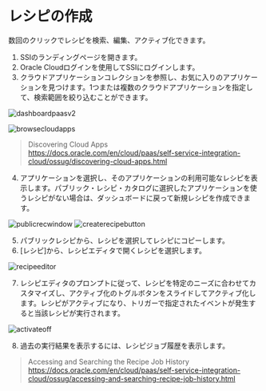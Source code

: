 # レシピの作成

数回のクリックでレシピを検索、編集、アクティブ化できます。

1. SSIのランディングページを開きます。
2. Oracle Cloudログインを使用してSSIにログインします。
3. クラウドアプリケーションコレクションを参照し、お気に入りのアプリケーションを見つけます。1つまたは複数のクラウドアプリケーションを指定して、検索範囲を絞り込むことができます。

  ![dashboardpaasv2](https://docs.oracle.com/en/cloud/paas/self-service-integration-cloud/ossug/img/dashboardpaasv2.png)

  ![browsecloudapps](https://docs.oracle.com/en/cloud/paas/self-service-integration-cloud/ossug/img/browsecloudapps.png)

  > Discovering Cloud Apps<br/>https://docs.oracle.com/en/cloud/paas/self-service-integration-cloud/ossug/discovering-cloud-apps.html

4. アプリケーションを選択し、そのアプリケーションの利用可能なレシピを表示します。パブリック・レシピ・カタログに選択したアプリケーションを使うレシピがない場合は、ダッシュボードに戻って新規レシピを作成できます。

  ![publicrecwindow](https://docs.oracle.com/en/cloud/paas/self-service-integration-cloud/ossug/img/publicrecwindow.png)
  ![createrecipebutton](https://docs.oracle.com/en/cloud/paas/self-service-integration-cloud/ossug/img/createrecipebutton.png)

5. パブリックレシピから、レシピを選択してレシピにコピーします。
6. [レシピ]から、レシピエディタで開くレシピを選択します。

  ![recipeeditor](https://docs.oracle.com/en/cloud/paas/self-service-integration-cloud/ossug/img/recipeeditor.png)

7. レシピエディタのプロンプトに従って、レシピを特定のニーズに合わせてカスタマイズし、アクティブ化のトグルボタンをスライドしてアクティブ化します。レシピがアクティブになり、トリガーで指定されたイベントが発生すると当該レシピが実行されます。

  ![activateoff](https://docs.oracle.com/en/cloud/paas/self-service-integration-cloud/ossug/img/activateoff.png)

8. 過去の実行結果を表示するには、レシピジョブ履歴を表示します。

  > Accessing and Searching the Recipe Job History<br/>https://docs.oracle.com/en/cloud/paas/self-service-integration-cloud/ossug/accessing-and-searching-recipe-job-history.html